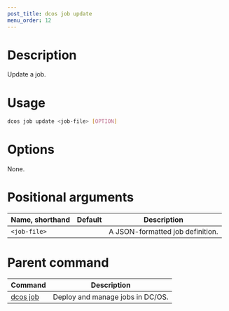 ```yaml
---
post_title: dcos job update
menu_order: 12
---
```

    
# Description
Update a job.

# Usage

```bash
dcos job update <job-file> [OPTION]
```

# Options

None.

# Positional arguments

| Name, shorthand | Default | Description |
|---------|-------------|-------------|
| `<job-file>`   |             |  A JSON-formatted job definition. |

# Parent command

| Command | Description |
|---------|-------------|
| [dcos job](/docs/1.9/administering-clusters/cli/command-reference/dcos-job/) |  Deploy and manage jobs in DC/OS. |

<!-- # Examples -->